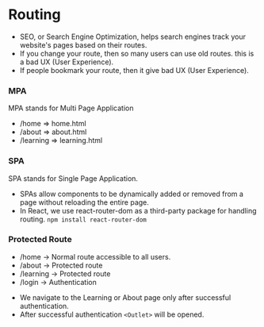 # Routing
* SEO, or Search Engine Optimization, helps search engines track your website's pages based on their routes.
* If you change your route, then so many users can use old routes. this is a bad UX (User Experience).
* If people bookmark your route, then it give bad UX (User Experience).

### MPA
MPA stands for Multi Page Application
-   /home => home.html
-   /about => about.html
-   /learning => learning.html

### SPA
SPA stands for Single Page Application.
* SPAs allow components to be dynamically added or removed from a page without reloading the entire page.
* In React, we use react-router-dom as a third-party package for handling routing.
`npm install react-router-dom`    

### Protected Route
-   /home ->  Normal route accessible to all users.
-   /about -> Protected route
-   /learning -> Protected route
-   /login -> Authentication

* We navigate to the Learning or About page only after successful authentication.
* After successful authentication `<Outlet>` will be opened.


